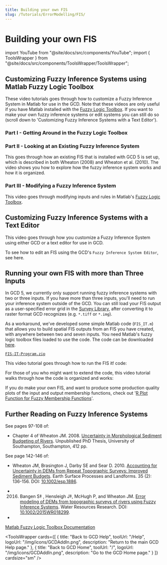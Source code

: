 ```yaml
---
title: Building your own FIS
slug: /Tutorials/ErrorModelling/FIS/
---
```


# Building your own FIS

import YouTube from "@site/docs/src/components/YouTube";
import { ToolsWrapper } from "@site/docs/src/components/ToolsWrapper/ToolsWrapper";


## Customizing Fuzzy Inference Systems using Matlab Fuzzy Logic Toolbox

These video tutorials goes through how to customize a Fuzzy Inference System in Matlab for use in the GCD. Note that these videos are only useful if you have Matlab installed with  the [Fuzzy Logic Toolbox](http://www.mathworks.com/products/fuzzylogic/). If you want to make your own fuzzy inference systems or edit systems you can still do so (scroll down to 'Customizing Fuzzy Inference Systems with a Text Editor').


### Part I - Getting Around in the Fuzzy Logic Toolbox

<YouTube embedId="USy-Zk5wNuw" title="Getting Around in the Fuzzy Logic Toolbox" />


### Part II - Looking at an Existing Fuzzy Inference System

This goes through how an existing FIS that is installed with GCD 5 is set up, which is described in both Wheaton (2008) and Wheaton et al. (2010). The video shows you how to explore how the fuzzy inference system works and how it is organized.

<YouTube embedId="mOYfYoNxRTY" title="Looking at an Existing Fuzzy Inference System" />


### Part III - Modifying a Fuzzy Inference System

This video goes through modifying inputs and rules in Matlab's [Fuzzy Logic Toolbox](http://www.mathworks.com/products/fuzzylogic/).

<YouTube embedId="ld1Q3uEo1SQ" title="Modifying a Fuzzy Inference System" />


## Customizing Fuzzy Inference Systems with a Text Editor

This video goes through how you customize a Fuzzy Inference System using either GCD or a text editor for use in GCD.

<YouTube embedId="sPDx8Wsu2DA" title="Customizing Fuzzy Inference Systems with a Text Editor" />


To see how to edit an FIS using the GCD's `Fuzzy Inference System Editor`, see here.


## Running your own FIS with more than Three Inputs

In GCD 5, we currently only support running fuzzy inference systems with two or three inputs. If you have more than three inputs, you'll need to run your inference system outside of the GCD. You can still load your FIS output as a user-specified error grid in the [Survey Library](/system/errors/NodeNotFound?suri=wuid:gx:3ed05905e41de6f6), after converting it to raster format GCD recognizes (e.g. `*.tiff` or `*.img`).

As a workaround, we've developed some simple Matlab code (`FIS_IT.m`) that allows you to build spatial FIS outputs from an FIS you have created, with anywhere between two and seven inputs. You need Matlab's fuzzy logic toolbox files loaded to use the code. The code can be downloaded [here](http://etal.usu.edu/GCD/FIS-IT-Program.zip).

[`FIS-IT-Program.zip`](http://etal.usu.edu/GCD/FIS-IT-Program.zip)

This video tutorial goes through how to run the FIS it! code:

<YouTube embedId="UmxxHcO_NcM" title="How to run the FIS it! code" />

For those of you who might want to extend the code, this video tutorial walks through how the code is organized and works:

<YouTube embedId="yPDJKem3GnI" title="How the FIS it! code is organized and works" />


If you do make your own FIS, and want to produce some production quality plots of the input and output membership functions, check out '[R Plot Function for Fuzzy Membership Functions](/tutorials--how-to/viii-building-your-own-fis/fuzzymembershipplot)'.


## Further Reading on Fuzzy Inference Systems

See pages 97-108 of:

- Chapter 4 of Wheaton JM. 2008. [Uncertainty in Morphological Sediment Budgeting of Rivers](http://www.joewheaton.org/Home/research/projects-1/morphological-sediment-budgeting/phdthesis). Unpublished PhD Thesis, University of Southampton, Southampton, 412 pp.

See page 142-146 of:
- Wheaton JM, Brasington J, Darby SE and Sear D. 2010. [Accounting for Uncertainty in DEMs from Repeat Topographic Surveys: Improved Sediment Budgets](http://dx.doi.org/10.1002/esp.1886). Earth Surface Processes and Landforms. 35 (2): 136-156. DOI: [10.1002/esp.1886](http://dx.doi.org/10.1002/esp.1886).

- 2016.  Bangen S‡ , Hensleigh J‡, McHugh P, and Wheaton JM.  [Error modeling of DEMs from topographic surveys of rivers using Fuzzy Inference Systems](https://www.researchgate.net/publication/292210478_Error_modeling_of_DEMs_from_topographic_surveys_of_rivers_using_fuzzy_inference_systems).  Water Resources Research. DOI: [10.1002/2015WR018299](http://dx.doi.org/10.1002/2015WR018299).
- 
[Matlab Fuzzy Logic Toolbox Documentation](http://www.mathworks.com/help/toolbox/fuzzy/)


<ToolsWrapper
  cards={[
	{
	  title: "Back to GCD Help",
	  toolUrl: "/Help",
	  logoUrl: "/img/icons/GCDAddIn.png",
	  description: "Return to the main GCD Help page."
	},
	{
	  title: "Back to GCD Home",
	  toolUrl: "/",
	  logoUrl: "/img/icons/GCDAddIn.png",
	  description: "Go to the GCD Home page."
	}
  ]}
  cardsize="sm"
/>